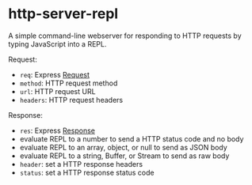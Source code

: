 # http-server-repl

A simple command-line webserver for responding to HTTP requests by typing JavaScript into a REPL.

Request:

- `req`: Express [Request](https://expressjs.com/en/api.html#req)
- `method`: HTTP request method
- `url`: HTTP request URL
- `headers`: HTTP request headers

Response:

- `res`: Express [Response](https://expressjs.com/en/api.html#req)
- evaluate REPL to a number to send a HTTP status code and no body
- evaluate REPL to an array, object, or null to send as JSON body
- evaluate REPL to a string, Buffer, or Stream to send as raw body
- `header`: set a HTTP response headers
- `status`: set a HTTP response status code
